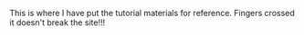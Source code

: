 This is where I have put the tutorial materials for reference.
Fingers crossed it doesn't break the site!!!
